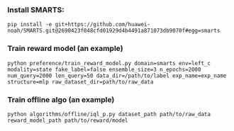 ### Install SMARTS:
```
pip install -e git+https://github.com/huawei-noah/SMARTS.git@2690423f048cfd01929d4b4491a871073db9070f#egg=smarts
```

### Train reward model (an example)
```
python preference/train_reward_model.py domain=smarts env=left_c modality=state fake_label=false ensemble_size=3 n_epochs=2000 num_query=2000 len_query=50 data_dir=/path/to/label exp_name=exp_name structure=mlp raw_dataset_dir=path/to/raw_data
```

### Train offline algo (an example)
```
python algorithms/offline/iql_p.py dataset_path path/to/raw_data  reward_model_path path/to/reward/model
```
